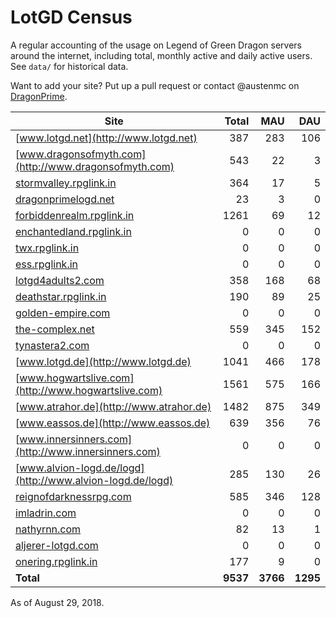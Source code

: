 # LotGD Census
A regular accounting of the usage on Legend of Green Dragon servers around the internet, including total, monthly active and daily active users. See `data/` for historical data.

Want to add your site? Put up a pull request or contact @austenmc on [DragonPrime](http://dragonprime.net).


Site | Total | MAU | DAU
--- | ---:| ---:| ---:
[www.lotgd.net](http://www.lotgd.net)|387|283|106
[www.dragonsofmyth.com](http://www.dragonsofmyth.com)|543|22|3
[stormvalley.rpglink.in](http://stormvalley.rpglink.in)|364|17|5
[dragonprimelogd.net](http://dragonprimelogd.net)|23|3|0
[forbiddenrealm.rpglink.in](http://forbiddenrealm.rpglink.in)|1261|69|12
[enchantedland.rpglink.in](http://enchantedland.rpglink.in)|0|0|0
[twx.rpglink.in](http://twx.rpglink.in)|0|0|0
[ess.rpglink.in](http://ess.rpglink.in)|0|0|0
[lotgd4adults2.com](http://lotgd4adults2.com)|358|168|68
[deathstar.rpglink.in](http://deathstar.rpglink.in)|190|89|25
[golden-empire.com](http://golden-empire.com)|0|0|0
[the-complex.net](http://the-complex.net)|559|345|152
[tynastera2.com](http://tynastera2.com)|0|0|0
[www.lotgd.de](http://www.lotgd.de)|1041|466|178
[www.hogwartslive.com](http://www.hogwartslive.com)|1561|575|166
[www.atrahor.de](http://www.atrahor.de)|1482|875|349
[www.eassos.de](http://www.eassos.de)|639|356|76
[www.innersinners.com](http://www.innersinners.com)|0|0|0
[www.alvion-logd.de/logd](http://www.alvion-logd.de/logd)|285|130|26
[reignofdarknessrpg.com](http://reignofdarknessrpg.com)|585|346|128
[imladrin.com](http://imladrin.com)|0|0|0
[nathyrnn.com](http://nathyrnn.com)|82|13|1
[aljerer-lotgd.com](http://aljerer-lotgd.com)|0|0|0
[onering.rpglink.in](http://onering.rpglink.in)|177|9|0
**Total**|**9537**|**3766**|**1295**

As of August 29, 2018.
